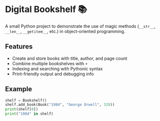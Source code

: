 # Digital Bookshelf 📚

A small Python project to demonstrate the use of magic methods (`__str__`, `__len__`, `__getitem__`, etc.) in object-oriented programming.

## Features
- Create and store books with title, author, and page count
- Combine multiple bookshelves with `+`
- Indexing and searching with Pythonic syntax
- Print-friendly output and debugging info

## Example
```python
shelf = Bookshelf()
shelf.add_book(Book("1984", "George Orwell", 328))
print(shelf[0])
print("1984" in shelf)
